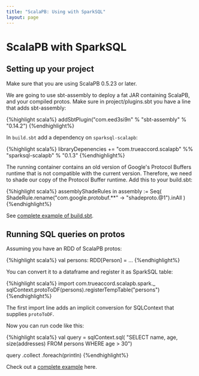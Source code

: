 ```yaml
---
title: "ScalaPB: Using with SparkSQL"
layout: page
---
```


# ScalaPB with SparkSQL

## Setting up your project

Make sure that you are using ScalaPB 0.5.23 or later.

We are going to use sbt-assembly to deploy a fat JAR containing ScalaPB, and
your compiled protos.  Make sure in project/plugins.sbt you have a line
that adds sbt-assembly:

{%highlight scala%}
addSbtPlugin("com.eed3si9n" % "sbt-assembly" % "0.14.2")
{%endhighlight%}

In `build.sbt` add a dependency on `sparksql-scalapb`:

{%highlight scala%}
libraryDepenencies += "com.trueaccord.scalapb" %% "sparksql-scalapb" % "0.1.3"
{%endhighlight%}

The running container contains an old version of Google's Protocol Buffers
runtime that is not compatible with the current version. Therefore, we need to
shade our copy of the Protocol Buffer runtime. Add this to your build.sbt:

{%highlight scala%}
assemblyShadeRules in assembly := Seq(
  ShadeRule.rename("com.google.protobuf.**" -> "shadeproto.@1").inAll
)
{%endhighlight%}

See [complete example of build.sbt](https://github.com/thesamet/sparksql-scalapb-test/blob/master/build.sbt).

## Running SQL queries on protos

Assuming you have an RDD of ScalaPB protos:

{%highlight scala%}
val persons: RDD[Person] = ...
{%endhighlight%}

You can convert it to a dataframe and register it as SparkSQL table:

{%highlight scala%}
import com.trueaccord.scalapb.spark._
sqlContext.protoToDF(persons).registerTempTable("persons")
{%endhighlight%}

The first import line adds an implicit conversion for SQLContext that supplies
`protoToDF`.

Now you can run code like this:

{%highlight scala%}
val query = sqlContext.sql(
  "SELECT name, age, size(addresses) FROM persons WHERE age > 30")

query
  .collect
  .foreach(println)
{%endhighlight%}

Check out a [complete example](https://github.com/thesamet/sparksql-scalapb-test) here.
